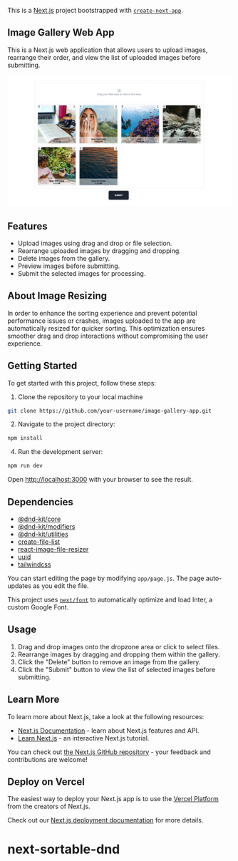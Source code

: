 This is a [Next.js](https://nextjs.org/) project bootstrapped with [`create-next-app`](https://github.com/vercel/next.js/tree/canary/packages/create-next-app).

## Image Gallery Web App

This is a Next.js web application that allows users to upload images, rearrange their order, and view the list of uploaded images before submitting.

[![alt text](public/images/web-app-screenshot.png)](https://next-sortable-dnd.vercel.app/)

## Features

- Upload images using drag and drop or file selection.
- Rearrange uploaded images by dragging and dropping.
- Delete images from the gallery.
- Preview images before submitting.
- Submit the selected images for processing.

## About Image Resizing

In order to enhance the sorting experience and prevent potential performance issues or crashes, images uploaded to the app are automatically resized for quicker sorting. This optimization ensures smoother drag and drop interactions without compromising the user experience.

## Getting Started

To get started with this project, follow these steps:

1. Clone the repository to your local machine

```bash
git clone https://github.com/your-username/image-gallery-app.git
```

2. Navigate to the project directory:

```bash
npm install
```

4. Run the development server:

```bash
npm run dev
```

Open [http://localhost:3000](http://localhost:3000) with your browser to see the result.

## Dependencies

- [@dnd-kit/core](https://dndkit.com/)
- [@dnd-kit/modifiers](https://dndkit.com/)
- [@dnd-kit/utilities](https://dndkit.com/)
- [create-file-list](https://www.npmjs.com/package/create-file-list)
- [react-image-file-resizer](https://www.npmjs.com/package/react-image-file-resizer)
- [uuid](https://www.npmjs.com/package/uuid)
- [tailwindcss](https://tailwindcss.com/docs/installation)

You can start editing the page by modifying `app/page.js`. The page auto-updates as you edit the file.

This project uses [`next/font`](https://nextjs.org/docs/basic-features/font-optimization) to automatically optimize and load Inter, a custom Google Font.

## Usage

1. Drag and drop images onto the dropzone area or click to select files.
2. Rearrange images by dragging and dropping them within the gallery.
3. Click the "Delete" button to remove an image from the gallery.
4. Click the "Submit" button to view the list of selected images before submitting.

## Learn More

To learn more about Next.js, take a look at the following resources:

- [Next.js Documentation](https://nextjs.org/docs) - learn about Next.js features and API.
- [Learn Next.js](https://nextjs.org/learn) - an interactive Next.js tutorial.

You can check out [the Next.js GitHub repository](https://github.com/vercel/next.js/) - your feedback and contributions are welcome!

## Deploy on Vercel

The easiest way to deploy your Next.js app is to use the [Vercel Platform](https://vercel.com/new?utm_medium=default-template&filter=next.js&utm_source=create-next-app&utm_campaign=create-next-app-readme) from the creators of Next.js.

Check out our [Next.js deployment documentation](https://nextjs.org/docs/deployment) for more details.

# next-sortable-dnd
